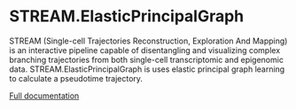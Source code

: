 # STREAM.ElasticPrincipalGraph


STREAM (Single-cell Trajectories Reconstruction, Exploration And Mapping) is an interactive pipeline capable of disentangling and visualizing complex branching trajectories from both single-cell transcriptomic and epigenomic data. STREAM.ElasticPrincipalGraph is uses elastic principal graph learning to calculate a pseudotime trajectory.

[Full documentation](https://beta.genepattern.org/gp/getTaskDoc.jsp?name=urn:lsid:broad.mit.edu:cancer.software.genepattern.module.analysis:00399:0.2)
